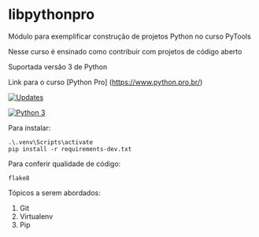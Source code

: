 # libpythonpro
Módulo para exemplificar construção de projetos Python no curso PyTools

Nesse curso é ensinado como contribuir com projetos de código aberto

Suportada versão 3 de Python

Link para o curso [Python Pro] (https://www.python.pro.br/)

[![Updates](https://pyup.io/repos/github/leticiaalaura/libpythonpro/shield.svg)](https://pyup.io/repos/github/leticiaalaura/libpythonpro/)

[![Python 3](https://pyup.io/repos/github/leticiaalaura/libpythonpro/python-3-shield.svg)](https://pyup.io/repos/github/leticiaalaura/libpythonpro/)

Para instalar:
````console
.\.venv\Scripts\activate
pip install -r requirements-dev.txt
````
Para conferir qualidade de código:
````console
flake8
````

Tópicos a serem abordados:
1. Git
2. Virtualenv
3. Pip